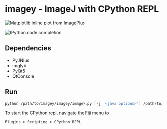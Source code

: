 # imagey - ImageJ with CPython REPL

![Matplotlib inline plot from ImagePlus](https://gist.githubusercontent.com/hanslovsky/4e0ec6dbb64d01186ac7f9f2a942257c/raw/79d7789172afb128ca913b207e89b59e04291814/imagej-qtconsole.png)

![IPython code completion](https://gist.githubusercontent.com/hanslovsky/4e0ec6dbb64d01186ac7f9f2a942257c/raw/79d7789172afb128ca913b207e89b59e04291814/imagej-qtconsole-autocomplete.png)

## Dependencies
 - PyJNIus
 - imglyb
 - PyQt5
 - QtConsole
 
## Run
```bash
python /path/to/imagey/imagey/imagey.py [-j '<java options>'] /path/to/Fiji.app
```
To start the CPython repl, navigate the Fiji menu to
```
Plugins > Scripting > CPython REPL
```
